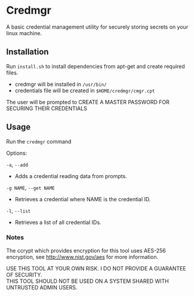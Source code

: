 # Credmgr



A basic credential management utility for securely storing secrets on your linux machine.


## Installation



Run `install.sh` to install dependencies from apt-get and create required files.
- credmgr will be installed in `/usr/bin/`
- credentials file will be created in `$HOME/credmgr/cmgr.cpt`



The user will be prompted to CREATE A MASTER PASSWORD FOR SECURING THEIR CREDENTIALS

## Usage

Run the `credmgr` command


Options:

`-a`, `--add`
- Adds a credential reading data from prompts.

`-g NAME`, `--get NAME`
- Retrieves a credential where NAME is the credential ID.

`-l`, `--list`
- Retrieves a list of all credential IDs.


### Notes


The ccrypt which provides encryption for this tool uses AES-256 encryption, see http://www.nist.gov/aes for more information.



USE THIS TOOL AT YOUR OWN RISK. I DO NOT PROVIDE A GUARANTEE OF SECURITY.\
THIS TOOL SHOULD NOT BE USED ON A SYSTEM SHARED WITH UNTRUSTED ADMIN USERS.